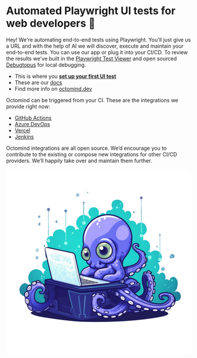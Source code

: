 # Automated Playwright UI tests for web developers 🐙 

Hey! We're automating end-to-end tests using Playwright. You'll just give us a URL and with the help of AI we will discover, execute and maintain your end-to-end tests. You can use our app or plug it into your CI/CD. To review the results we've built in the [Playwright Test Viewer](https://playwright.dev/docs/trace-viewer) and open sourced [Debugtopus](https://github.com/OctoMind-dev) for local debugging.     

* This is where you **[set up your first UI test](https://app.octomind.dev/setup/url?utm_source=github&utm_medium=txt-lnk)** 
* These are our [docs](https://docs.octomind.dev/)
* Find more info on [octomind.dev](https://www.octomind.dev/)

Octomind can be triggered from your CI. These are the integrations we provide right now:  
* [GitHub Actions](https://github.com/OctoMind-dev/automagically-action-execute)
* [Azure DevOps](https://github.com/OctoMind-dev/automagically-azure-devops-task-execute)
* [Vercel](https://github.com/OctoMind-dev/vercel-actions-example)
* [Jenkins](https://github.com/OctoMind-dev/jenkins-integration)  

Octomind integrations are all open source. We’d encourage you to contribute to the existing or compose new integrations for other CI/CD providers. We’ll happily take over and maintain them further.

<p align="center">
  <img width="500px" src="https://github.com/OctoMind-dev/.github/blob/main/profile/baby-octopus.png" />
</p>
